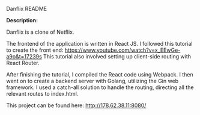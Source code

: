 Danflix README


**Description:**

Danflix is a clone of Netflix.

The frontend of the application is written in React JS. I followed this tutorial to create the front end: https://www.youtube.com/watch?v=x_EEwGe-a9o&t=17239s
This tutorial also involved setting up client-side routing with React Router.

After finishing the tutorial, I compiled the React code using Webpack. I then went on to create a backend server with Golang, utilizing 
the Gin web framework. I used a catch-all solution to handle the routing, directing all the relevant routes to index.html.

This project can be found here: http://178.62.38.11:8080/
